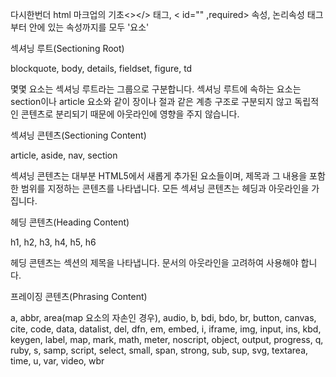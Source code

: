 다시한번더 html 마크업의 기초<></> 태그, <       id="" ,required> 속성, 논리속성 태그부터 안에 있는 속성까지를 모두 '요소'

 

섹셔닝 루트(Sectioning Root)

blockquote, body, details, fieldset, figure, td

 

몇몇 요소는 섹셔닝 루트라는 그룹으로 구분합니다. 섹셔닝 루트에 속하는 요소는 section이나 article 요소와 같이 장이나 절과 같은 계층 구조로 구분되지 않고 독립적인 콘텐츠로 분리되기 때문에 아웃라인에 영향을 주지 않습니다.

 

섹셔닝 콘텐츠(Sectioning Content)

article, aside, nav, section

섹셔닝 콘텐츠는 대부분 HTML5에서 새롭게 추가된 요소들이며, 제목과 그 내용을 포함한 범위를 지정하는 콘텐츠를 나타냅니다. 모든 섹셔닝 콘텐츠는 헤딩과 아웃라인을 가집니다.

 

헤딩 콘텐츠(Heading Content)

h1, h2, h3, h4, h5, h6

헤딩 콘텐츠는 섹션의 제목을 나타냅니다. 문서의 아웃라인을 고려하여 사용해야 합니다.

 

프레이징 콘텐츠(Phrasing Content)

a, abbr, area(map 요소의 자손인 경우), audio, b, bdi, bdo, br, button, canvas, cite, code, data, datalist, del, dfn, em, embed, i, iframe, img, input, ins, kbd, keygen, label, map, mark, math, meter, noscript, object, output, progress, q, ruby, s, samp, script, select, small, span, strong, sub, sup, svg, textarea, time, u, var, video, wbr

 


